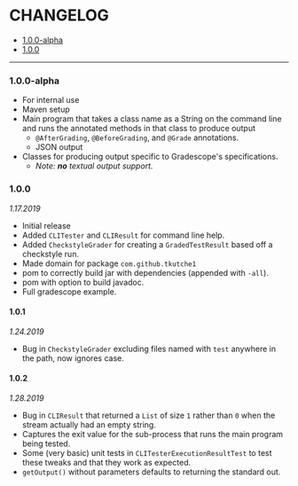 # CHANGELOG

- [1.0.0-alpha](#1.0.0\-alpha)
- [1.0.0](#1.0.0)

---

### 1.0.0-alpha
- For internal use
- Maven setup
- Main program that takes a class name as a String on the command line and runs the annotated methods in that class to produce output
  - `@AfterGrading`, `@BeforeGrading`, and `@Grade` annotations.
  - JSON output
- Classes for producing output specific to Gradescope's specifications.
  - _Note: **no** textual output support._


### 1.0.0
_1.17.2019_
- Initial release
- Added `CLITester` and `CLIResult` for command line help.
- Added `CheckstyleGrader` for creating a `GradedTestResult` based off a checkstyle run.
- Made domain for package `com.github.tkutche1`
- pom to correctly build jar with dependencies (appended with `-all`).
- pom with option to build javadoc.
- Full gradescope example.

#### 1.0.1
_1.24.2019_
- Bug in `CheckstyleGrader` excluding files named with `test` anywhere in the path, now ignores case.

#### 1.0.2
_1.28.2019_
- Bug in `CLIResult` that returned a `List` of size `1` rather than `0` when the stream actually had an empty string.
- Captures the exit value for the sub-process that runs the main program being tested.
- Some (very basic) unit tests in `CLITesterExecutionResultTest` to test these tweaks and that they work as expected.
- `getOutput()` without parameters defaults to returning the standard out.


